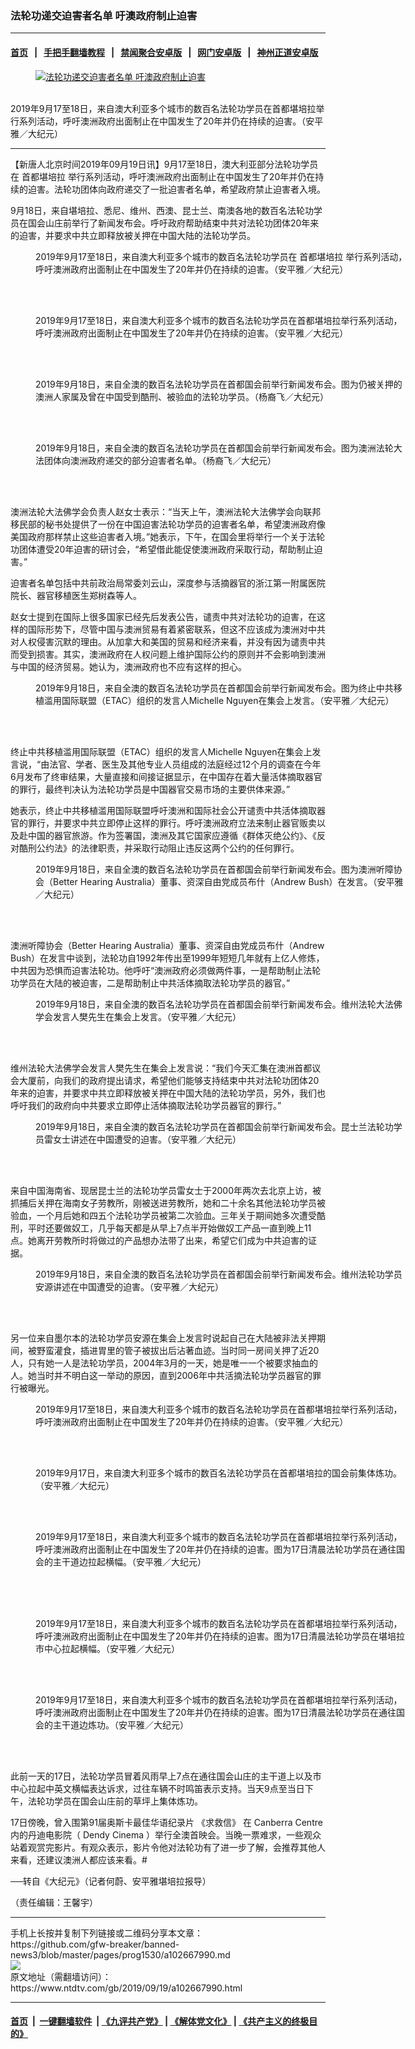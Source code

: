 ### 法轮功递交迫害者名单 吁澳政府制止迫害
------------------------

#### [首页](https://github.com/gfw-breaker/banned-news3/blob/master/README.md) &nbsp;&nbsp;|&nbsp;&nbsp; [手把手翻墙教程](https://github.com/gfw-breaker/guides/wiki) &nbsp;&nbsp;|&nbsp;&nbsp; [禁闻聚合安卓版](https://github.com/gfw-breaker/bn-android) &nbsp;&nbsp;|&nbsp;&nbsp; [网门安卓版](https://github.com/oGate2/oGate) &nbsp;&nbsp;|&nbsp;&nbsp; [神州正道安卓版](https://github.com/SzzdOgate/update) 



<div><div class="featured_image">
 <a href="https://i.ntdtv.com/assets/uploads/2019/09/e307c5ec07202972bb108b9767789d69-600x400.jpg" target="_blank">
  <figure>
   <img alt="法轮功递交迫害者名单 吁澳政府制止迫害" src="https://i.ntdtv.com/assets/uploads/2019/09/e307c5ec07202972bb108b9767789d69-600x400.jpg"/>
  </figure><br/>
 </a>
 <span class="caption">
  2019年9月17至18日，来自澳大利亚多个城市的数百名法轮功学员在首都堪培拉举行系列活动，呼吁澳洲政府出面制止在中国发生了20年并仍在持续的迫害。（安平雅／大纪元）
 </span>
</div>
</div><hr/><div><div class="post_content" itemprop="articleBody">
 <p>
  【新唐人北京时间2019年09月19日讯】9月17至18日，澳大利亚部分法轮功学员在
  <ok href="https://www.ntdtv.com/gb/首都堪培拉.htm">
   首都堪培拉
  </ok>
  举行系列活动，呼吁澳洲政府出面制止在中国发生了20年并仍在持续的迫害。法轮功团体向政府递交了一批迫害者名单，希望政府禁止迫害者入境。
 </p>
 <p>
  9月18日，来自堪培拉、悉尼、维州、西澳、昆士兰、南澳各地的数百名法轮功学员在国会山庄前举行了新闻发布会。呼吁政府帮助结束中共对法轮功团体20年来的迫害，并要求中共立即释放被关押在中国大陆的法轮功学员。
 </p>
 <figure class="wp-caption aligncenter" id="attachment_102668011" style="width: 600px">
  <img alt="" class="size-medium wp-image-102668011" src="https://i.ntdtv.com/assets/uploads/2019/09/8c121c63df3ed3f0203932e3d2fb1a8c-600x259-600x259.jpg">
   <br/><figcaption class="wp-caption-text">
    2019年9月17至18日，来自澳大利亚多个城市的数百名法轮功学员在
    <ok href="https://www.ntdtv.com/gb/首都堪培拉.htm">
     首都堪培拉
    </ok>
    举行系列活动，呼吁澳洲政府出面制止在中国发生了20年并仍在持续的迫害。（安平雅／大纪元）
   </figcaption><br/>
  </img>
 </figure><br/>
 <figure class="wp-caption aligncenter" id="attachment_102668015" style="width: 600px">
  <img alt="" class="size-medium wp-image-102668015" src="https://i.ntdtv.com/assets/uploads/2019/09/2-121-600x410.jpg">
   <br/><figcaption class="wp-caption-text">
    2019年9月17至18日，来自澳大利亚多个城市的数百名法轮功学员在首都堪培拉举行系列活动，呼吁澳洲政府出面制止在中国发生了20年并仍在持续的迫害。（安平雅／大纪元）
   </figcaption><br/>
  </img>
 </figure><br/>
 <figure class="wp-caption aligncenter" id="attachment_102668016" style="width: 600px">
  <img alt="" class="size-medium wp-image-102668016" src="https://i.ntdtv.com/assets/uploads/2019/09/3-64-600x457.jpg"/>
  <br/><figcaption class="wp-caption-text">
   2019年9月18日，来自全澳的数百名法轮功学员在首都国会前举行新闻发布会。图为仍被关押的澳洲人家属及曾在中国受到酷刑、被验血的法轮功学员。（杨裔飞／大纪元）
  </figcaption><br/>
 </figure><br/>
 <figure class="wp-caption aligncenter" id="attachment_102668017" style="width: 600px">
  <img alt="" class="size-medium wp-image-102668017" src="https://i.ntdtv.com/assets/uploads/2019/09/4-40-600x383.jpg"/>
  <br/><figcaption class="wp-caption-text">
   2019年9月18日，来自全澳的数百名法轮功学员在首都国会前举行新闻发布会。图为澳洲法轮大法团体向澳洲政府递交的部分迫害者名单。（杨裔飞／大纪元）
  </figcaption><br/>
 </figure><br/>
 <p>
  澳洲法轮大法佛学会负责人赵女士表示：“当天上午，澳洲法轮大法佛学会向联邦移民部的秘书处提供了一份在中国迫害法轮功学员的迫害者名单，希望澳洲政府像美国政府那样禁止这些迫害者入境。”她表示，下午，在国会里将举行一个关于法轮功团体遭受20年迫害的研讨会，“希望借此能促使澳洲政府采取行动，帮助制止迫害。”
 </p>
 <p>
  迫害者名单包括中共前政治局常委刘云山，深度参与活摘器官的浙江第一附属医院院长、器官移植医生郑树森等人。
 </p>
 <p>
  赵女士提到在国际上很多国家已经先后发表公告，谴责中共对法轮功的迫害，在这样的国际形势下，尽管中国与澳洲贸易有着紧密联系，但这不应该成为澳洲对中共对人权侵害沉默的理由。从加拿大和美国的贸易和经济来看，并没有因为谴责中共而受到损害。其实，澳洲政府在人权问题上维护国际公约的原则并不会影响到澳洲与中国的经济贸易。她认为，澳洲政府也不应有这样的担心。
 </p>
 <figure class="wp-caption aligncenter" id="attachment_102668019" style="width: 600px">
  <img alt="" class="size-medium wp-image-102668019" src="https://i.ntdtv.com/assets/uploads/2019/09/5-33-600x339.jpg"/>
  <br/><figcaption class="wp-caption-text">
   2019年9月18日，来自全澳的数百名法轮功学员在首都国会前举行新闻发布会。图为终止中共移植滥用国际联盟（ETAC）组织的发言人Michelle Nguyen在集会上发言。（安平雅／大纪元）
  </figcaption><br/>
 </figure><br/>
 <p>
  终止中共移植滥用国际联盟（ETAC）组织的发言人Michelle Nguyen在集会上发言说，“由法官、学者、医生及其他专业人员组成的法庭经过12个月的调查在今年6月发布了终审结果，大量直接和间接证据显示，在中国存在着大量活体摘取器官的罪行，最终判决认为法轮功学员是中国器官交易市场的主要供体来源。”
 </p>
 <p>
  她表示，终止中共移植滥用国际联盟呼吁澳洲和国际社会公开谴责中共活体摘取器官的罪行，并要求中共立即停止这样的罪行。呼吁澳洲政府立法来制止器官贩卖以及赴中国的器官旅游。作为签署国，澳洲及其它国家应遵循《群体灭绝公约》、《反对酷刑公约法》的法律职责，并采取行动阻止违反这两个公约的任何罪行。
 </p>
 <figure class="wp-caption aligncenter" id="attachment_102668022" style="width: 600px">
  <img alt="" class="size-medium wp-image-102668022" src="https://i.ntdtv.com/assets/uploads/2019/09/3-12-600x335-600x335.jpg"/>
  <br/><figcaption class="wp-caption-text">
   2019年9月18日，来自全澳的数百名法轮功学员在首都国会前举行新闻发布会。图为澳洲听障协会（Better Hearing Australia）董事、资深自由党成员布什（Andrew Bush）在发言。（安平雅／大纪元）
  </figcaption><br/>
 </figure><br/>
 <p>
  澳洲听障协会（Better Hearing Australia）董事、资深自由党成员布什（Andrew Bush）在发言中谈到，法轮功自1992年传出至1999年短短几年就有上亿人修炼，中共因为恐惧而迫害法轮功。他呼吁“澳洲政府必须做两件事，一是帮助制止法轮功学员在大陆的被迫害，二是帮助制止中共活体摘取法轮功学员的器官。”
 </p>
 <figure class="wp-caption aligncenter" id="attachment_102668023" style="width: 600px">
  <img alt="" class="size-medium wp-image-102668023" src="https://i.ntdtv.com/assets/uploads/2019/09/7-20-600x400.jpg"/>
  <br/><figcaption class="wp-caption-text">
   2019年9月18日，来自全澳的数百名法轮功学员在首都国会前举行新闻发布会。维州法轮大法佛学会发言人樊先生在集会上发言。（安平雅／大纪元）
  </figcaption><br/>
 </figure><br/>
 <p>
  维州法轮大法佛学会发言人樊先生在集会上发言说：“我们今天汇集在澳洲首都议会大厦前，向我们的政府提出请求，希望他们能够支持结束中共对法轮功团体20年来的迫害，并要求中共立即释放被关押在中国大陆的法轮功学员，另外，我们也呼吁我们的政府向中共要求立即停止活体摘取法轮功学员器官的罪行。”
 </p>
 <figure class="wp-caption aligncenter" id="attachment_102668024" style="width: 600px">
  <img alt="" class="size-medium wp-image-102668024" src="https://i.ntdtv.com/assets/uploads/2019/09/8-13-600x341.jpg"/>
  <br/><figcaption class="wp-caption-text">
   2019年9月18日，来自全澳的数百名法轮功学员在首都国会前举行新闻发布会。昆士兰法轮功学员雷女士讲述在中国遭受的迫害。（安平雅／大纪元）
  </figcaption><br/>
 </figure><br/>
 <p>
  来自中国海南省、现居昆士兰的法轮功学员雷女士于2000年两次去北京上访，被抓捕后关押在海南女子劳教所，刚被送进劳教所，她和二十余名其他法轮功学员被验血，一个月后她和四五个法轮功学员被第二次验血。三年关于期间她多次遭受酷刑，平时还要做奴工，几乎每天都是从早上7点半开始做奴工产品一直到晚上11点。她离开劳教所时将做过的产品想办法带了出来，希望它们成为中共迫害的证据。
 </p>
 <figure class="wp-caption aligncenter" id="attachment_102668025" style="width: 600px">
  <img alt="" class="size-medium wp-image-102668025" src="https://i.ntdtv.com/assets/uploads/2019/09/9-10-600x337.jpg"/>
  <br/><figcaption class="wp-caption-text">
   2019年9月18日，来自全澳的数百名法轮功学员在首都国会前举行新闻发布会。维州法轮功学员安源讲述在中国遭受的迫害。（安平雅／大纪元）
  </figcaption><br/>
 </figure><br/>
 <p>
  另一位来自墨尔本的法轮功学员安源在集会上发言时说起自己在大陆被非法关押期间，被野蛮灌食，插进胃里的管子被拔出后沾著血迹。当时同一房间关押了近20人，只有她一人是法轮功学员，2004年3月的一天，她是唯一一个被要求抽血的人。她当时并不明白这一举动的原因，直到2006年中共活摘法轮功学员器官的罪行被曝光。
 </p>
 <figure class="wp-caption aligncenter" id="attachment_102668027" style="width: 600px">
  <img alt="" class="size-medium wp-image-102668027" src="https://i.ntdtv.com/assets/uploads/2019/09/1-369-600x259.jpg"/>
  <br/><figcaption class="wp-caption-text">
   2019年9月17至18日，来自澳大利亚多个城市的数百名法轮功学员在首都堪培拉举行系列活动，呼吁澳洲政府出面制止在中国发生了20年并仍在持续的迫害。（安平雅／大纪元）
  </figcaption><br/>
 </figure><br/>
 <figure class="wp-caption aligncenter" id="attachment_102668028" style="width: 600px">
  <img alt="" class="size-medium wp-image-102668028" src="https://i.ntdtv.com/assets/uploads/2019/09/2-122-600x299.jpg"/>
  <br/><figcaption class="wp-caption-text">
   2019年9月17日，来自澳大利亚多个城市的数百名法轮功学员在首都堪培拉的国会前集体炼功。（安平雅／大纪元）
  </figcaption><br/>
 </figure><br/>
 <figure class="wp-caption aligncenter" id="attachment_102668029" style="width: 600px">
  <img alt="" class="size-medium wp-image-102668029" src="https://i.ntdtv.com/assets/uploads/2019/09/3-65-600x341.jpg"/>
  <br/><figcaption class="wp-caption-text">
   2019年9月17至18日，来自澳大利亚多个城市的数百名法轮功学员在首都堪培拉举行系列活动，呼吁澳洲政府出面制止在中国发生了20年并仍在持续的迫害。图为17日清晨法轮功学员在通往国会的主干道边拉起横幅。（安平雅／大纪元）
  </figcaption><br/>
 </figure><br/>
 <figure class="wp-caption aligncenter" id="attachment_102668030" style="width: 600px">
  <img alt="" class="size-medium wp-image-102668030" src="https://i.ntdtv.com/assets/uploads/2019/09/4-41-600x349.jpg"/>
  <br/><figcaption class="wp-caption-text">
   <br/>
   2019年9月17至18日，来自澳大利亚多个城市的数百名法轮功学员在首都堪培拉举行系列活动，呼吁澳洲政府出面制止在中国发生了20年并仍在持续的迫害。图为17日清晨法轮功学员在堪培拉市中心拉起横幅。（安平雅／大纪元）
  </figcaption><br/>
 </figure><br/>
 <figure class="wp-caption aligncenter" id="attachment_102668031" style="width: 600px">
  <img alt="" class="size-medium wp-image-102668031" src="https://i.ntdtv.com/assets/uploads/2019/09/5-34-600x400.jpg"/>
  <br/><figcaption class="wp-caption-text">
   2019年9月17至18日，来自澳大利亚多个城市的数百名法轮功学员在首都堪培拉举行系列活动，呼吁澳洲政府出面制止在中国发生了20年并仍在持续的迫害。图为17日清晨法轮功学员在通往国会的主干道边炼功。（安平雅／大纪元）
  </figcaption><br/>
 </figure><br/>
 <p>
  此前一天的17日，法轮功学员冒着风雨早上7点在通往国会山庄的主干道上以及市中心拉起中英文横幅表达诉求，过往车辆不时鸣笛表示支持。当天9点至当日下午，法轮功学员在国会山庄前的草坪上集体炼功。
 </p>
 <p>
  17日傍晚，曾入围第91届奥斯卡最佳华语纪录片
  <ok href="https://www.ntdtv.com/gb/《求救信》.htm">
   《求救信》
  </ok>
  在
  <ok href="https://www.ntdtv.com/gb/canberra-centre.htm">
   Canberra Centre
  </ok>
  内的丹迪电影院（
  <ok href="https://www.ntdtv.com/gb/dendy-cinema.htm">
   Dendy Cinema
  </ok>
  ）举行全澳首映会。当晚一票难求，一些观众站着观赏完影片。有观众表示，影片令他对法轮功有了进一步了解，会推荐其他人来看，还建议澳洲人都应该来看。#
 </p>
 <p>
  ──转自《大纪元》（记者何蔚、安平雅堪培拉报导）
 </p>
 <p>
  （责任编辑：王馨宇）
 </p>
 <div class="single_ad">
 </div>
</div>
</div>
<hr/>
手机上长按并复制下列链接或二维码分享本文章：<br/>
https://github.com/gfw-breaker/banned-news3/blob/master/pages/prog1530/a102667990.md <br/>
<a href='https://github.com/gfw-breaker/banned-news3/blob/master/pages/prog1530/a102667990.md'><img src='https://github.com/gfw-breaker/banned-news3/blob/master/pages/prog1530/a102667990.md.png'/></a> <br/>
原文地址（需翻墙访问）：https://www.ntdtv.com/gb/2019/09/19/a102667990.html


------------------------
#### [首页](https://github.com/gfw-breaker/banned-news3/blob/master/README.md) &nbsp;|&nbsp; [一键翻墙软件](https://github.com/gfw-breaker/nogfw/blob/master/README.md) &nbsp;| [《九评共产党》](https://github.com/gfw-breaker/9ping.md/blob/master/README.md#九评之一评共产党是什么) | [《解体党文化》](https://github.com/gfw-breaker/jtdwh.md/blob/master/README.md) | [《共产主义的终极目的》](https://github.com/gfw-breaker/gczydzjmd.md/blob/master/README.md)


<img src='http://gfw-breaker.win/banned-news3/pages/prog1530/a102667990.md' width='0px' height='0px'/>